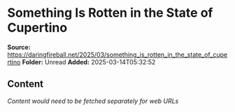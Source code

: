 # Something Is Rotten in the State of Cupertino

**Source:** https://daringfireball.net/2025/03/something_is_rotten_in_the_state_of_cupertino
**Folder:** Unread
**Added:** 2025-03-14T05:32:52




## Content
*Content would need to be fetched separately for web URLs*
